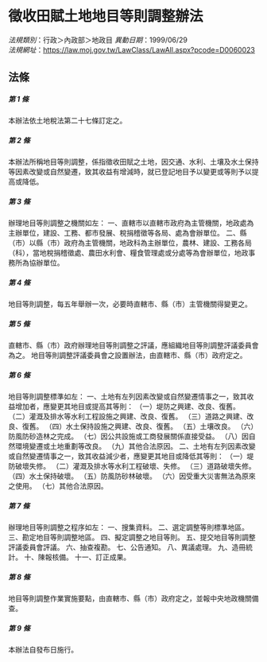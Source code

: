 # 徵收田賦土地地目等則調整辦法

*法規類別*：行政＞內政部＞地政目
*異動日期*：1999/06/29  
*法規網址*：https://law.moj.gov.tw/LawClass/LawAll.aspx?pcode=D0060023



## 法條
##### 第 1 條
本辦法依土地稅法第二十七條訂定之。

##### 第 2 條
本辦法所稱地目等則調整，係指徵收田賦之土地，因交通、水利、土壤及水土保持等因素改變或自然變遷，致其收益有增減時，就已登記地目予以變更或等則予以提高或降低。

##### 第 3 條
辦理地目等則調整之機關如左：
一、直轄市以直轄市政府為主管機關，地政處為主辦單位，建設、工務、都市發展、稅捐稽徵等各局、處為會辦單位。
二、縣（市）以縣（市）政府為主管機關，地政科為主辦單位，農林、建設、工務各局（科），當地稅捐稽徵處、農田水利會、糧食管理處或分處等為會辦單位，地政事務所為協辦單位。

##### 第 4 條
地目等則調整，每五年舉辦一次，必要時直轄市、縣（市）主管機關得變更之。

##### 第 5 條
直轄市、縣（市）政府辦理地目等則調整之評議，應組織地目等則調整評議委員會為之。
地目等則調整評議委員會之設置辦法，由直轄市、縣（市）政府定之。

##### 第 6 條
地目等則調整標準如左：
一、土地有左列因素改變或自然變遷情事之一，致其收益增加者，應變更其地目或提高其等則：
（一）堤防之興建、改良、復舊。
（二）灌溉及排水等水利工程設施之興建、改良、復舊。
（三）道路之興建、改良、復舊。
（四）水土保持設施之興建、改良、復舊。
（五）土壤改良。
（六）防風防砂造林之完成。
（七）因公共設施或工商發展關係直接受益。
（八）因自然環境變遷或土地重劃等改良。
（九）其他合法原因。
二、土地有左列因素改變或自然變遷情事之一，致其收益減少者，應變更其地目或降低其等則：
（一）堤防破壞失修。
（二）灌溉及排水等水利工程破壞、失修。
（三）道路破壞失修。
（四）水土保持破壞。
（五）防風防砂林破壞。
（六）因受重大災害無法為原來之使用。
（七）其他合法原因。

##### 第 7 條
辦理地目等則調整之程序如左：
一、搜集資料。
二、選定調整等則標準地區。
三、勘定地目等則調整地區。
四、擬定調整之地目等則。
五、提交地目等則調整評議委員會評議。
六、抽查複勘。
七、公告通知。
八、異議處理。
九、造冊統計。
十、陳報核備。
十一、訂正成果。

##### 第 8 條
地目等則調整作業實施要點，由直轄市、縣（市）政府定之，並報中央地政機關備查。

##### 第 9 條
本辦法自發布日施行。　　　　　　　　　　　　　　　　　　


